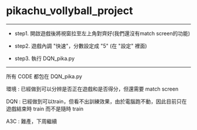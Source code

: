 # pikachu_vollyball_project

---

- step1. 開啟遊戲後將視窗拉至左上角對齊好(我們還沒有match screen的功能)

- step2. 遊戲內調 "快速"，分數設定成 "5"  (在 "設定" 裡面)

- step3. 執行 DQN_pika.py

---

所有 CODE 都包在 DQN_pika.py

環境 : 已經做到可以分辨是否正在遊戲和是否得分，但還需要 match screen

DQN : 已經做到可以train，但看不出訓練效果，由於電腦跑不動，因此目前只在遊戲結束時 train 而不是隨時 train

      

A3C : 難產，下周繼續
